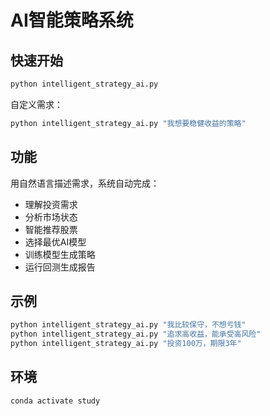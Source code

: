 # AI智能策略系统

## 快速开始

```bash
python intelligent_strategy_ai.py
```

自定义需求：
```bash
python intelligent_strategy_ai.py "我想要稳健收益的策略"
```

## 功能

用自然语言描述需求，系统自动完成：
- 理解投资需求
- 分析市场状态
- 智能推荐股票
- 选择最优AI模型
- 训练模型生成策略
- 运行回测生成报告

## 示例

```bash
python intelligent_strategy_ai.py "我比较保守，不想亏钱"
python intelligent_strategy_ai.py "追求高收益，能承受高风险"
python intelligent_strategy_ai.py "投资100万，期限3年"
```

## 环境

```bash
conda activate study
```
